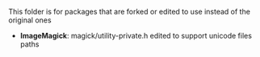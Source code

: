 This folder is for packages that are forked or edited to use instead of the original ones
 - **ImageMagick**: magick/utility-private.h edited to support unicode files paths 